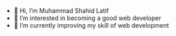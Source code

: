 - 👋 Hi, I’m Muhammad Shahid Latif
- 👀 I’m interested in becoming a good web developer 
- 🌱 I’m currently improving my skill of web development

<!---
Shahid-latif11/Shahid-latif11 is a ✨ special ✨ repository because its `README.md` (this file) appears on your GitHub profile.
You can click the Preview link to take a look at your changes.
--->
